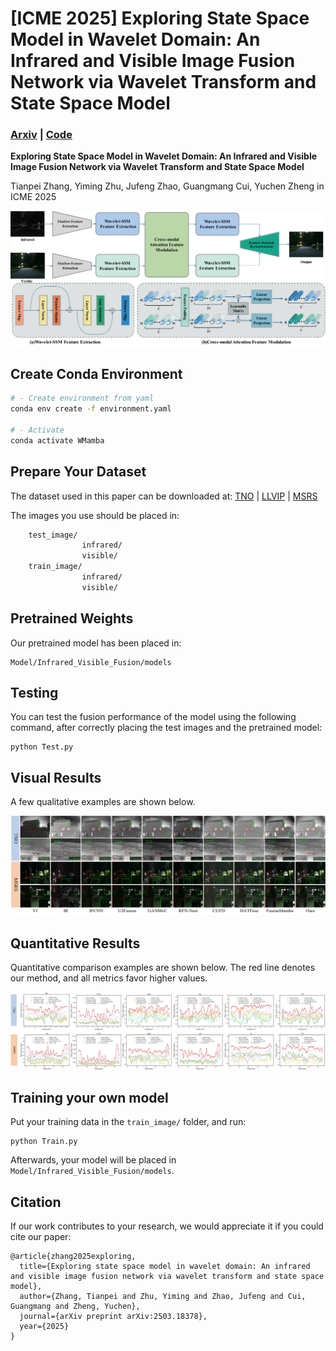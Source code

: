 # [ICME 2025] Exploring State Space Model in Wavelet Domain: An Infrared and Visible Image Fusion Network via Wavelet Transform and State Space Model
### [Arxiv](https://arxiv.org/abs/2503.18378) | [Code](https://github.com/Lmmh058/W-Mamba) 

**Exploring State Space Model in Wavelet Domain: An Infrared and Visible Image Fusion Network via Wavelet Transform and State Space Model**

Tianpei Zhang, Yiming Zhu, Jufeng Zhao, Guangmang Cui, Yuchen Zheng in ICME 2025

![Framework](fig/Architecture.png)

## Create Conda Environment

```bash
# - Create environment from yaml
conda env create -f environment.yaml

# - Activate
conda activate WMamba
```

## Prepare Your Dataset
The dataset used in this paper can be downloaded at:
[TNO](https://figshare.com/articles/dataset/TNO_Image_Fusion_Dataset/1008029) | [LLVIP](https://bupt-ai-cz.github.io/LLVIP/) | [MSRS](https://github.com/Linfeng-Tang/MSRS)

The images you use should be placed in:
```bash
    test_image/
                infrared/
                visible/
    train_image/
                infrared/
                visible/
```

## Pretrained Weights
Our pretrained model has been placed in:
```
Model/Infrared_Visible_Fusion/models
```

## Testing
You can test the fusion performance of the model using the following command, after correctly placing the test images and the pretrained model:
```
python Test.py
```

## Visual Results
A few qualitative examples are shown below.

![Qualitative_Comparison](fig/Qualitative.png)

## Quantitative Results
Quantitative comparison examples are shown below. The red line denotes our method, and all metrics favor higher values.

![Quantitative Comparison](fig/Quantitative.png)

## Training your own model
Put your training data in the ```train_image/``` folder, and run:
```
python Train.py
```
Afterwards, your model will be placed in ```Model/Infrared_Visible_Fusion/models```.

## Citation
If our work contributes to your research, we would appreciate it if you could cite our paper:
```
@article{zhang2025exploring,
  title={Exploring state space model in wavelet domain: An infrared and visible image fusion network via wavelet transform and state space model},
  author={Zhang, Tianpei and Zhu, Yiming and Zhao, Jufeng and Cui, Guangmang and Zheng, Yuchen},
  journal={arXiv preprint arXiv:2503.18378},
  year={2025}
}
```
